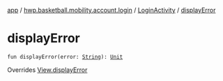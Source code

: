 [app](../../index.md) / [hwp.basketball.mobility.account.login](../index.md) / [LoginActivity](index.md) / [displayError](.)

# displayError

`fun displayError(error: `[`String`](https://kotlinlang.org/api/latest/jvm/stdlib/kotlin/-string/index.html)`): `[`Unit`](https://kotlinlang.org/api/latest/jvm/stdlib/kotlin/-unit/index.html)

Overrides [View.displayError](../-login-contract/-view/display-error.md)

